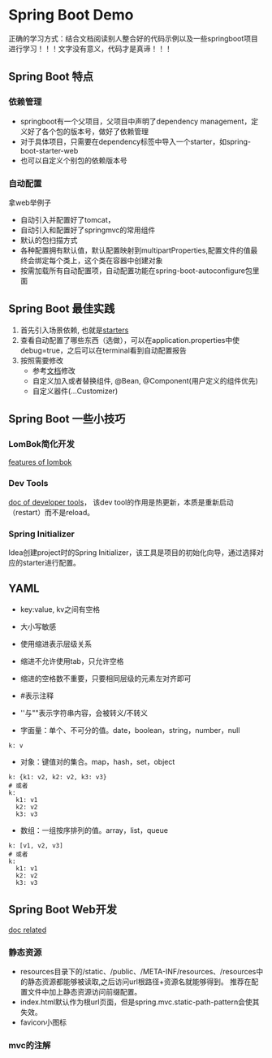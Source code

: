 # Spring Boot Demo
正确的学习方式：结合文档阅读别人整合好的代码示例以及一些springboot项目进行学习！！！文字没有意义，代码才是真谛！！！
## Spring Boot 特点
### 依赖管理
* springboot有一个父项目，父项目中声明了dependency management，定义好了各个包的版本号，做好了依赖管理
* 对于具体项目，只需要在dependency标签中导入一个starter，如spring-boot-starter-web
* 也可以自定义个别包的依赖版本号
### 自动配置
拿web举例子
* 自动引入并配置好了tomcat，
* 自动引入和配置好了springmvc的常用组件
* 默认的包扫描方式
* 各种配置拥有默认值，默认配置映射到multipartProperties,配置文件的值最终会绑定每个类上，这个类在容器中创建对象
* 按需加载所有自动配置项，自动配置功能在spring-boot-autoconfigure包里面
## Spring Boot 最佳实践
1. 首先引入场景依赖, 也就是[starters](https://docs.spring.io/spring-boot/docs/current/reference/html/using.html#using.build-systems.starters)
2. 查看自动配置了哪些东西（选做），可以在application.properties中使debug=true，之后可以在terminal看到自动配置报告
3. 按照需要修改
   * 参考[文档](https://docs.spring.io/spring-boot/docs/current/reference/html/application-properties.html#appendix.application-properties)修改
   * 自定义加入或者替换组件, @Bean, @Component(用户定义的组件优先)
   * 自定义器件(...Customizer)
## Spring Boot 一些小技巧
### LomBok简化开发
[features of lombok](https://projectlombok.org/features/)
### Dev Tools
[doc of developer tools](https://docs.spring.io/spring-boot/docs/current/reference/html/using.html#using.devtools)，
该dev tool的作用是热更新，本质是重新启动（restart）而不是reload。
### Spring Initializer
Idea创建project时的Spring Initializer，该工具是项目的初始化向导，通过选择对应的starter进行配置。
## YAML
* key:value, kv之间有空格
* 大小写敏感
* 使用缩进表示层级关系
* 缩进不允许使用tab，只允许空格
* 缩进的空格数不重要，只要相同层级的元素左对齐即可
* #表示注释
* ''与""表示字符串内容，会被转义/不转义

* 字面量：单个、不可分的值。date，boolean，string，number，null
```
k: v
```
* 对象：键值对的集合。map，hash，set，object
```
k: {k1: v2, k2: v2, k3: v3}
# 或者
k: 
  k1: v1
  k2: v2
  k3: v3
```
* 数组：一组按序排列的值。array，list，queue
```
k: [v1, v2, v3]
# 或者
k: 
  k1: v1
  k2: v2
  k3: v3
```
## Spring Boot Web开发
[doc related](https://docs.spring.io/spring-boot/docs/current/reference/html/web.html)
### 静态资源
* resources目录下的/static、/public、/META-INF/resources、/resources中的静态资源都能够被读取,之后访问url根路径+资源名就能够得到。
推荐在配置文件中加上静态资源访问前缀配置。
* index.html默认作为根url页面，但是spring.mvc.static-path-pattern会使其失效。
* favicon小图标
### mvc的注解
